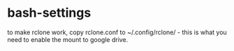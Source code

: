 # bash-settings

to make rclone work, copy rclone.conf to ~/.config/rclone/ - this is what you need to enable the mount to google drive.
